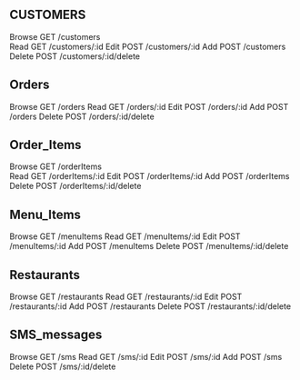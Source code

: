 CUSTOMERS
----------------------------------------
Browse     GET     /customers           
Read       GET     /customers/:id
Edit       POST    /customers/:id
Add        POST    /customers
Delete     POST    /customers/:id/delete



Orders
----------------------------------------
Browse     GET     /orders
Read       GET     /orders/:id
Edit       POST    /orders/:id
Add        POST    /orders
Delete     POST    /orders/:id/delete



Order_Items
----------------------------------------
Browse     GET     /orderItems           
Read       GET     /orderItems/:id
Edit       POST    /orderItems/:id
Add        POST    /orderItems
Delete     POST    /orderItems/:id/delete



Menu_Items
----------------------------------------
Browse     GET     /menuItems
Read       GET     /menuItems/:id
Edit       POST    /menuItems/:id
Add        POST    /menuItems
Delete     POST    /menuItems/:id/delete



Restaurants
----------------------------------------
Browse     GET     /restaurants
Read       GET     /restaurants/:id
Edit       POST    /restaurants/:id
Add        POST    /restaurants
Delete     POST    /restaurants/:id/delete



SMS_messages
----------------------------------------
Browse     GET     /sms
Read       GET     /sms/:id
Edit       POST    /sms/:id
Add        POST    /sms
Delete     POST    /sms/:id/delete
